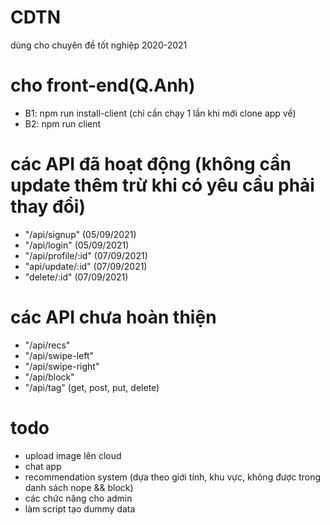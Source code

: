 # CDTN
dùng cho chuyên đề tốt nghiệp 2020-2021

# cho front-end(Q.Anh)
- B1: npm run install-client (chỉ cần chạy 1 lần khi mới clone app về)
- B2: npm run client

# các API đã hoạt động (không cần update thêm trừ khi có yêu cầu phải thay đổi)
- "/api/signup" (05/09/2021)
- "/api/login" (05/09/2021)
- "/api/profile/:id" (07/09/2021)
- "api/update/:id" (07/09/2021)
- "delete/:id" (07/09/2021)

# các API chưa hoàn thiện 
- "/api/recs"
- "/api/swipe-left"
- "/api/swipe-right"
- "/api/block"
- "/api/tag" (get, post, put, delete)

# todo
- upload image lên cloud
- chat app
- recommendation system (dựa theo giới tính, khu vực, không được trong danh sách nope && block)
- các chức năng cho admin
- làm script tạo dummy data
